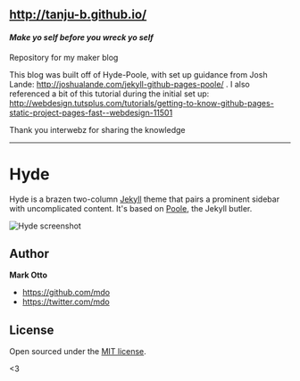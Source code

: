 ## http://tanju-b.github.io/
#### *Make yo self before you wreck yo self*


Repository for my maker blog

This blog was built off of Hyde-Poole, with set up guidance from Josh Lande: http://joshualande.com/jekyll-github-pages-poole/ .
I also referenced a bit of this tutorial during the initial set up: http://webdesign.tutsplus.com/tutorials/getting-to-know-github-pages-static-project-pages-fast--webdesign-11501

Thank you interwebz for sharing the knowledge

***


# Hyde

Hyde is a brazen two-column [Jekyll](http://jekyllrb.com) theme that pairs a prominent sidebar with uncomplicated content. It's based on [Poole](http://getpoole.com), the Jekyll butler.

![Hyde screenshot](https://f.cloud.github.com/assets/98681/1831228/42af6c6a-7384-11e3-98fb-e0b923ee0468.png)


## Author

**Mark Otto**
- <https://github.com/mdo>
- <https://twitter.com/mdo>


## License

Open sourced under the [MIT license](LICENSE.md).

<3
